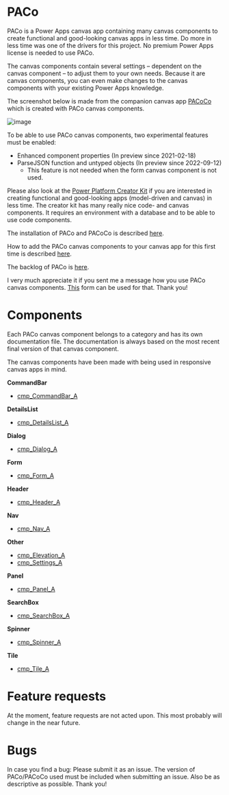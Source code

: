 # PACo
PACo is a Power Apps canvas app containing many canvas components to create functional and good-looking canvas apps in less time. Do more in less time was one of the drivers for this project. No premium Power Apps license is needed to use PACo.

The canvas components contain several settings – dependent on the canvas component – to adjust them to your own needs. Because it are canvas components, you can even make changes to the canvas components with your existing Power Apps knowledge.

The screenshot below is made from the companion canvas app [PACoCo](./PACoCo.md) which is created with PACo canvas components.

![image](https://user-images.githubusercontent.com/35654198/197044949-69133307-5f19-4e43-bf2c-261859bce69e.png)

To be able to use PACo canvas components, two experimental features must be enabled:

- Enhanced component properties (In preview since 2021-02-18)
- ParseJSON function and untyped objects (In preview since 2022-09-12)
  - This feature is not needed when the form canvas component is not used.

Please also look at the [Power Platform Creator Kit](https://learn.microsoft.com/power-platform/guidance/creator-kit/overview) if you are interested in creating functional and good-looking apps (model-driven and canvas) in less time. The creator kit has many really nice code- and canvas components. It requires an environment with a database and to be able to use code components.

The installation of PACo and PACoCo is described [here](./Installation.md).

How to add the PACo canvas components to your canvas app for this first time is described [here](./How%20to%20add%20PACo%20canvas%20components%20to%20your%20canvas%20app%20for%20the%20first%20time.md).

The backlog of PACo is [here](https://www.formsandflows.nl/paco-backlog/).

I very much appreciate it if you sent me a message how you use PACo canvas components. [This](https://www.formsandflows.nl/using-paco/) form can be used for that. Thank you!

# Components

Each PACo canvas component belongs to a category and has its own documentation file. The documentation is always based on the most recent final version of that canvas component.

The canvas components have been made with being used in responsive canvas apps in mind.

**CommandBar**

- [cmp_CommandBar_A](./Components/cmp_CommandBar_A.md)

**DetailsList**

- [cmp_DetailsList_A](./Components/cmp_DetailsList_A.md)

**Dialog**

- [cmp_Dialog_A](./Components/cmp_Dialog_A.md)

**Form**

- [cmp_Form_A](./Components/cmp_Form_A.md)

**Header**

- [cmp_Header_A](./Components/cmp_Header_A.md)

**Nav**

- [cmp_Nav_A](./Components/cmp_Nav_A.md)

**Other**

- [cmp_Elevation_A](./Components/cmp_Elevation_A.md)
- [cmp_Settings_A](./Components/cmp_Settings_A.md)

**Panel**

- [cmp_Panel_A](./Components/cmp_Panel_A.md)

**SearchBox**

- [cmp_SearchBox_A](./Components/cmp_SearchBox_A.md)

**Spinner**

- [cmp_Spinner_A](./Components/cmp_Spinner_A.md)

**Tile**

- [cmp_Tile_A](./Components/cmp_Tile_A.md)

# Feature requests

At the moment, feature requests are not acted upon. This most probably will change in the near future.

# Bugs
In case you find a bug: Please submit it as an issue. The version of PACo/PACoCo used must be included when submitting an issue. Also be as descriptive as possible. Thank you!
